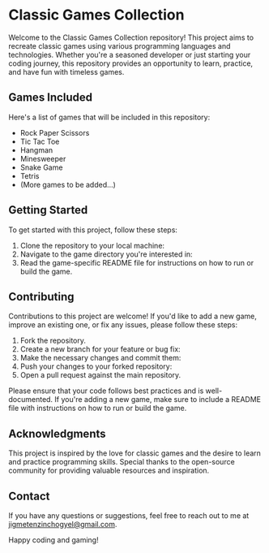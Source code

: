 # Classic Games Collection

Welcome to the Classic Games Collection repository! This project aims to recreate classic games using various programming languages and technologies. Whether you're a seasoned developer or just starting your coding journey, this repository provides an opportunity to learn, practice, and have fun with timeless games.

## Games Included

Here's a list of games that will be included in this repository:

- Rock Paper Scissors
- Tic Tac Toe
- Hangman
- Minesweeper
- Snake Game
- Tetris
- (More games to be added...)

## Getting Started

To get started with this project, follow these steps:

1. Clone the repository to your local machine:
2. Navigate to the game directory you're interested in:
3. Read the game-specific README file for instructions on how to run or build the game.

## Contributing

Contributions to this project are welcome! If you'd like to add a new game, improve an existing one, or fix any issues, please follow these steps:

1. Fork the repository.
2. Create a new branch for your feature or bug fix:
3. Make the necessary changes and commit them:
4. Push your changes to your forked repository:
5. Open a pull request against the main repository.

Please ensure that your code follows best practices and is well-documented. If you're adding a new game, make sure to include a README file with instructions on how to run or build the game.

## Acknowledgments

This project is inspired by the love for classic games and the desire to learn and practice programming skills. Special thanks to the open-source community for providing valuable resources and inspiration.

## Contact

If you have any questions or suggestions, feel free to reach out to me at jigmetenzinchogyel@gmail.com.

Happy coding and gaming!
